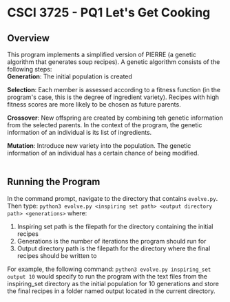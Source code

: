 # CSCI 3725 - PQ1 Let's Get Cooking
## Overview
This program implements a simplified version of PIERRE (a genetic algorithm that generates soup recipes).
A genetic algorithm consists of the following steps:
<br />
<b>Generation</b>: The initial population is created

<b>Selection</b>: Each member is assessed according to a fitness function (in the program's case, this is the degree of ingredient variety). Recipes with high fitness scores are more likely to be chosen as future parents.

<b>Crossover</b>: New offspring are created by combining teh genetic information from the selected parents. In the context of the program, the genetic information of an individual is its list of ingredients.

<b>Mutation</b>: Introduce new variety into the population. The genetic information of an individual has a certain chance of being modified.
<br />
<br />

## Running the Program
In the command prompt, navigate to the directory that contains `evolve.py`. Then type: `python3 evolve.py <inspiring set path> <output directory path> <generations>`
where:
1. Inspiring set path is the filepath for the directory containing the initial recipes
2. Generations is the number of iterations the program should run for
3. Output directory path is the filepath for the directory where the final recipes should be written to

For example, the following command: `python3 evolve.py inspiring_set output 10` would specify to run the program with the text files from the inspiring_set directory as the initial population for 10 generations and store the final recipes in a folder named output located in the current directory.